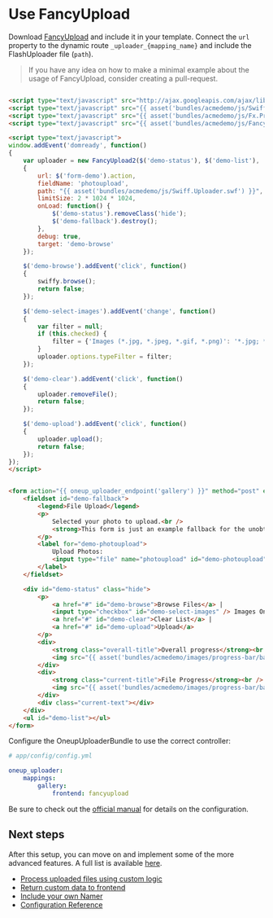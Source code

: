 Use FancyUpload
=============

Download [FancyUpload](http://digitarald.de/project/fancyupload/) and include it in your template. Connect the `url` property to the dynamic route `_uploader_{mapping_name}` and include the FlashUploader file (`path`).

> If you have any idea on how to make a minimal example about the usage of FancyUpload, consider creating a pull-request.

```html

<script type="text/javascript" src="http://ajax.googleapis.com/ajax/libs/mootools/1.2.2/mootools.js"></script>
<script type="text/javascript" src="{{ asset('bundles/acmedemo/js/Swiff.Uploader.js') }}"></script>
<script type="text/javascript" src="{{ asset('bundles/acmedemo/js/Fx.ProgressBar.js') }}"></script>
<script type="text/javascript" src="{{ asset('bundles/acmedemo/js/FancyUpload2.js') }}"></script>

<script type="text/javascript">
window.addEvent('domready', function()
{
    var uploader = new FancyUpload2($('demo-status'), $('demo-list'),
    {
		url: $('form-demo').action,
		fieldName: 'photoupload',
		path: "{{ asset('bundles/acmedemo/js/Swiff.Uploader.swf') }}",
		limitSize: 2 * 1024 * 1024,
		onLoad: function() {
			$('demo-status').removeClass('hide');
			$('demo-fallback').destroy();
		},
		debug: true,
		target: 'demo-browse'
	});

	$('demo-browse').addEvent('click', function()
    {
		swiffy.browse();
		return false;
	});

	$('demo-select-images').addEvent('change', function()
    {
		var filter = null;
		if (this.checked) {
			filter = {'Images (*.jpg, *.jpeg, *.gif, *.png)': '*.jpg; *.jpeg; *.gif; *.png'};
		}
		uploader.options.typeFilter = filter;
	});

	$('demo-clear').addEvent('click', function()
    {
		uploader.removeFile();
		return false;
	});

	$('demo-upload').addEvent('click', function()
    {
		uploader.upload();
		return false;
	});
});
</script>


<form action="{{ oneup_uploader_endpoint('gallery') }}" method="post" enctype="multipart/form-data" id="form-demo">
	<fieldset id="demo-fallback">
		<legend>File Upload</legend>
		<p>
			Selected your photo to upload.<br />
			<strong>This form is just an example fallback for the unobtrusive behaviour of FancyUpload.</strong>
		</p>
		<label for="demo-photoupload">
			Upload Photos:
			<input type="file" name="photoupload" id="demo-photoupload" />
		</label>
	</fieldset>

	<div id="demo-status" class="hide">
		<p>
			<a href="#" id="demo-browse">Browse Files</a> |
			<input type="checkbox" id="demo-select-images" /> Images Only |
			<a href="#" id="demo-clear">Clear List</a> |
			<a href="#" id="demo-upload">Upload</a>
		</p>
		<div>
			<strong class="overall-title">Overall progress</strong><br />
			<img src="{{ asset('bundles/acmedemo/images/progress-bar/bar.gif') }}" class="progress overall-progress" />
		</div>
		<div>
			<strong class="current-title">File Progress</strong><br />
			<img src="{{ asset('bundles/acmedemo/images/progress-bar/bar.gif') }}" class="progress current-progress" />
		</div>
		<div class="current-text"></div>
	</div>
	<ul id="demo-list"></ul>
</form>

```

Configure the OneupUploaderBundle to use the correct controller:

```yaml
# app/config/config.yml

oneup_uploader:
    mappings:
        gallery:
            frontend: fancyupload
```

Be sure to check out the [official manual](http://digitarald.de/project/fancyupload/) for details on the configuration.

Next steps
----------

After this setup, you can move on and implement some of the more advanced features. A full list is available [here](https://github.com/1up-lab/OneupUploaderBundle/blob/main/doc/index.md#next-steps).

* [Process uploaded files using custom logic](custom_logic.md)
* [Return custom data to frontend](response.md)
* [Include your own Namer](custom_namer.md)
* [Configuration Reference](configuration_reference.md)
